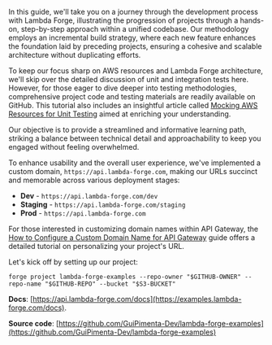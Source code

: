 In this guide, we'll take you on a journey through the development process with Lambda Forge, illustrating the progression of projects through a hands-on, step-by-step approach within a unified codebase. Our methodology employs an incremental build strategy, where each new feature enhances the foundation laid by preceding projects, ensuring a cohesive and scalable architecture without duplicating efforts.

To keep our focus sharp on AWS resources and Lambda Forge architecture, we'll skip over the detailed discussion of unit and integration tests here. However, for those eager to dive deeper into testing methodologies, comprehensive project code and testing materials are readily available on GitHub. This tutorial also includes an insightful article called [Mocking AWS Resources for Unit Testing](https://docs.lambda-forge.com/articles/page3) aimed at enriching your understanding.

Our objective is to provide a streamlined and informative learning path, striking a balance between technical detail and approachability to keep you engaged without feeling overwhelmed.

To enhance usability and the overall user experience, we've implemented a custom domain, `https://api.lambda-forge.com`, making our URLs succinct and memorable across various deployment stages:

- **Dev** - `https://api.lambda-forge.com/dev`
- **Staging** - `https://api.lambda-forge.com/staging`
- **Prod** - `https://api.lambda-forge.com`

For those interested in customizing domain names within API Gateway, the [How to Configure a Custom Domain Name for API Gateway](https://docs.lambda-forge.com/articles/page2) guide offers a detailed tutorial on personalizing your project's URL.

Let's kick off by setting up our project:

```
forge project lambda-forge-examples --repo-owner "$GITHUB-OWNER" --repo-name "$GITHUB-REPO" --bucket "$S3-BUCKET"
```

**Docs**: [https://api.lambda-forge.com/docs](https://examples.lambda-forge.com/docs).

**Source code**: [https://github.com/GuiPimenta-Dev/lambda-forge-examples](https://github.com/GuiPimenta-Dev/lambda-forge-examples)
